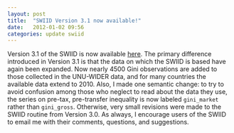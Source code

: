 ```yaml
---
layout: post
title:  "SWIID Version 3.1 now available!"
date:   2012-01-02 09:56
categories: update swiid
---
```


Version 3.1 of the SWIID is now available [here](swiid_downloads.html). The primary difference introduced in Version 3.1 is that the data on which the SWIID is based have again been expanded. Now nearly 4500 Gini observations are added to those collected in the UNU-WIDER data, and for many countries the available data extend to 2010. Also, I made one semantic change: to try to avoid confusion among those who neglect to read about the data they use, the series on pre-tax, pre-transfer inequality is now labeled `gini_market` rather than `gini_gross`. Otherwise, very small revisions were made to the SWIID routine from Version 3.0. As always, I encourage users of the SWIID to email me with their comments, questions, and suggestions.
